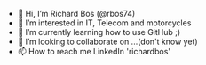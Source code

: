 - 👋 Hi, I’m Richard Bos (@rbos74)
- 👀 I’m interested in IT, Telecom and motorcycles
- 🌱 I’m currently learning how to use GitHub ;)
- 💞️ I’m looking to collaborate on ...(don't know yet)
- 📫 How to reach me LinkedIn 'richardbos'

<!---
rbos74/rbos74 is a ✨ special ✨ repository because its `README.md` (this file) appears on your GitHub profile.
You can click the Preview link to take a look at your changes.
--->
